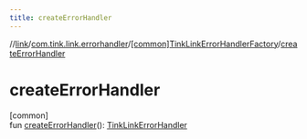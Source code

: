 ```yaml
---
title: createErrorHandler
---
```

//[link](../../../index.html)/[com.tink.link.errorhandler](../index.html)/[[common]TinkLinkErrorHandlerFactory](index.html)/[createErrorHandler](create-error-handler.html)



# createErrorHandler



[common]\
fun [createErrorHandler](create-error-handler.html)(): [TinkLinkErrorHandler](../[common]-tink-link-error-handler/index.html)




